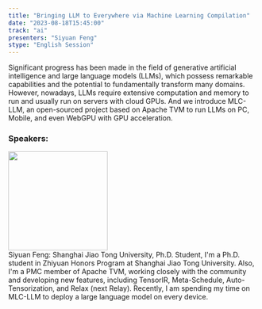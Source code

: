 ```yaml
---
title: "Bringing LLM to Everywhere via Machine Learning Compilation"
date: "2023-08-18T15:45:00" 
track: "ai"
presenters: "Siyuan Feng"
stype: "English Session"
---
```

Significant progress has been made in the field of generative artificial intelligence and large language models (LLMs), which possess remarkable capabilities and the potential to fundamentally transform many domains. However, nowadays, LLMs require extensive computation and memory to run and usually run on servers with cloud GPUs. And we introduce MLC-LLM, an open-sourced project based on Apache TVM to run LLMs on PC, Mobile, and even WebGPU with GPU acceleration.
 ### Speakers: 
 <img src="https://img.bagevent.com/resource/20230515/1251247043675208.jpeg" width="200" /><br>Siyuan Feng: Shanghai Jiao Tong University, Ph.D. Student, I'm a Ph.D. student in Zhiyuan Honors Program at Shanghai Jiao Tong University. Also, I'm a PMC member of Apache TVM, working closely with the community and developing new features, including TensorIR, Meta-Schedule, Auto-Tensorization, and Relax (next Relay). Recently, I am spending my time on MLC-LLM to deploy a large language model on every device. 
 <br><br>